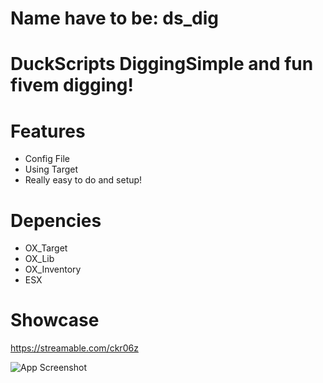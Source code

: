 # Name have to be: ds_dig
# DuckScripts DiggingSimple and fun fivem digging!
# Features
* Config File
* Using Target
* Really easy to do and setup!

# Depencies
* OX_Target
* OX_Lib
* OX_Inventory
* ESX

# Showcase
https://streamable.com/ckr06z

![App Screenshot](https://media.discordapp.net/attachments/1189371605890113687/1234185353749860383/Uusi_projekti_28.png?ex=662fd02e&is=662e7eae&hm=85d29369e0bd799e9044c8d7286403cc92c0898340037004b49b5875675bf6d3&=&format=webp&quality=lossless&width=1193&height=671)

